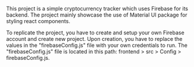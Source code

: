 This project is a simple cryptocurrency tracker which uses Firebase for its backend.
The project mainly showcase the use of Material UI package for styling react components.

To replicate the project, you have to create and setup your own Firebase account and create new project.
Upon creation, you have to replace the values in the "firebaseConfig.js" file with your own credentials to run.
The "firebaseConfig.js" file is located in this path: frontend > src > Config > firebaseConfig.js.
